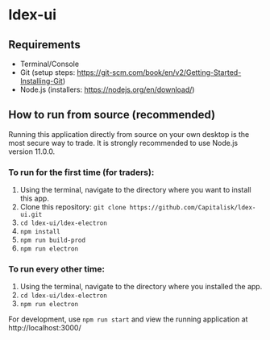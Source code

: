 # ldex-ui

## Requirements

- Terminal/Console
- Git (setup steps: https://git-scm.com/book/en/v2/Getting-Started-Installing-Git)
- Node.js (installers: https://nodejs.org/en/download/)

## How to run from source (recommended)

Running this application directly from source on your own desktop is the most secure way to trade.
It is strongly recommended to use Node.js version 11.0.0.

### To run for the first time (for traders):

1. Using the terminal, navigate to the directory where you want to install this app.
2. Clone this repository: `git clone https://github.com/Capitalisk/ldex-ui.git`
3. `cd ldex-ui/ldex-electron`
4. `npm install`
5. `npm run build-prod`
6. `npm run electron`

### To run every other time:

1. Using the terminal, navigate to the directory where you installed the app.
2. `cd ldex-ui/ldex-electron`
3. `npm run electron`

For development, use `npm run start` and view the running application at http://localhost:3000/
